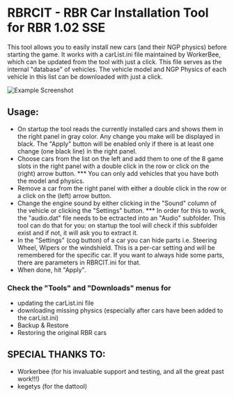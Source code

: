 RBRCIT - RBR Car Installation Tool for RBR 1.02 SSE
===================================================================

This tool allows you to easily install new cars (and their NGP physics)
before starting the game. It works with a carList.ini file maintained 
by WorkerBee, which can be updated from the tool with just a click.
This file serves as the internal "database" of vehicles.
The vehicle model and NGP Physics of each vehicle in this list 
can be downloaded with just a click.

![Example Screenshot](https://rawgit.com/zissakos/RBRCIT/master/rbrcit.png)


## Usage:
- On startup the tool reads the currently installed cars and 
  shows them in the right panel in gray color. Any change you make 
  will be displayed in black. The "Apply" button will be enabled only 
  if there is at least one change (one black line) in the right panel.
- Choose cars from the list on the left and add them to one of the 
  8 game slots in the right panel with a double click in the row or 
  click on the (right) arrow button.
  *** You can only add vehicles that you have both the model and physics.
- Remove a car from the right panel with either a double click in 
  the row or a click on the (left) arrow button.
- Change the engine sound by either clicking in the "Sound" column of 
  the vehicle or clicking the "Settings" button.
  *** In order for this to work, the "audio.dat" file needs to be 
  ectracted into an "Audio" subfolder. This tool can do that 
  for you: on startup the tool will check if this subfolder exist and 
  if not, it will ask you to extract it.
- In the "Settings" (cog button) of a car you can hide parts 
  i.e. Steering Wheel, Wipers or the windshield. This is a per-car 
  setting and will be remembered for the specific car. If you want to 
  always hide some parts, there are parameters in RBRCIT.ini for that.
- When done, hit "Apply".

### Check the "Tools" and "Downloads" menus for 
 - updating the carList.ini file
 - downloading missing physics (especially after cars have been 
   added to the carList.ini)
 - Backup & Restore
 - Restoring the original RBR cars

 
## SPECIAL THANKS TO:
 - Workerbee (for his invaluable support and testing, and all the great past work!!!)
 - kegetys (for the dattool)
